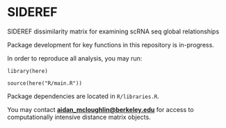 # SIDEREF
SIDEREF dissimilarity matrix for examining scRNA seq global relationships

Package development for key functions in this repository is in-progress. 

In order to reproduce all analysis, you may run:

  ``library(here)``
  
  ``source(here("R/main.R"))``
  
Package dependencies are located in ``R/libraries.R``.

You may contact **aidan_mcloughlin@berkeley.edu** for access to computationally 
intensive distance matrix objects.
